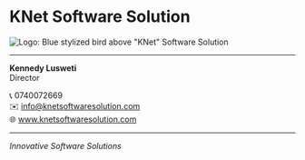 # KNet Software Solution

![Logo: Blue stylized bird above "KNet" Software Solution](logo-placeholder.png) <!-- Replace with your actual logo image -->

---

**Kennedy Lusweti**  
Director  

📞 0740072669  
✉️ info@knetsoftwaresolution.com  
🌐 www.knetsoftwaresolution.com

---

*Innovative Software Solutions*